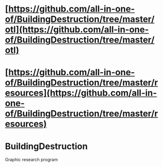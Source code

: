 # [https://github.com/all-in-one-of/BuildingDestruction/tree/master/otl](https://github.com/all-in-one-of/BuildingDestruction/tree/master/otl)

# [https://github.com/all-in-one-of/BuildingDestruction/tree/master/resources](https://github.com/all-in-one-of/BuildingDestruction/tree/master/resources)

BuildingDestruction
===================

Graphic research program
